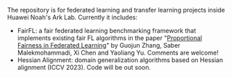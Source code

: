 The repository is for federated learning and transfer learning projects inside Huawei Noah's Ark Lab. Currently it includes:

* FairFL: a fair federated learning benchmarking framework that implements existing fair FL algorithms in the paper "[Proportional Fairness in Federated Learning](https://openreview.net/forum?id=ryUHgEdWCQ)" by Guojun Zhang, Saber Malekmohammadi, Xi Chen and Yaoliang Yu. Comments are welcome!
* Hessian Alignment: domain generalization algorithms based on Hessian alignment (ICCV 2023). Code will be out soon.
